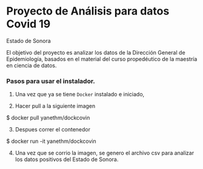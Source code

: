 # Proyecto de Análisis para datos Covid 19 
Estado de Sonora

El objetivo del proyecto es analizar los datos de la Dirección General de Epidemiología, basados en el material del curso propedéutico de la maestría en ciencia de datos.

### Pasos para usar el instalador.

1. Una vez que ya se tiene `Docker` instalado e iniciado,

2. Hacer pull a la siguiente imagen

$ docker pull yanethm/dockcovin

3. Despues correr el contenedor 

$ docker run -it  yanethm/dockcovin

4. Una vez que se corrio la imagen, se genero el archivo csv para analizar los datos positivos del Estado de Sonora.
